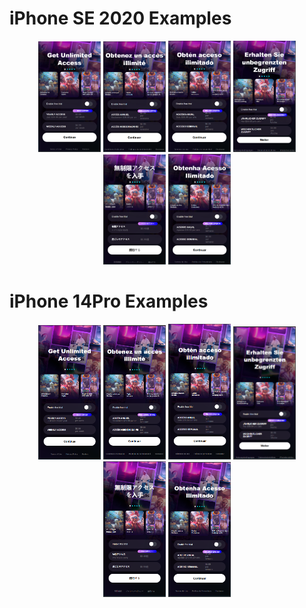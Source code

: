 # iPhone SE 2020 Examples

<p align="center">
  <img src="https://raw.githubusercontent.com/artyomkorshykau/bp-mobile.test/assets/ip-se/en.png" width="100">
  <img src="https://raw.githubusercontent.com/artyomkorshykau/bp-mobile.test/assets/ip-se/fr.png" width="100">
  <img src="https://raw.githubusercontent.com/artyomkorshykau/bp-mobile.test/assets/ip-se/es.png" width="100">
  <img src="https://raw.githubusercontent.com/artyomkorshykau/bp-mobile.test/assets/ip-se/de.png" width="100">
  <img src="https://raw.githubusercontent.com/artyomkorshykau/bp-mobile.test/assets/ip-se/ja.png" width="100">
  <img src="https://raw.githubusercontent.com/artyomkorshykau/bp-mobile.test/assets/ip-se/pt.png" width="100">
</p>

# iPhone 14Pro Examples

<p align="center">
  <img src="https://raw.githubusercontent.com/artyomkorshykau/bp-mobile.test/assets/ip-14pro/en.png" width="100">
  <img src="https://raw.githubusercontent.com/artyomkorshykau/bp-mobile.test/assets/ip-14pro/fr.png" width="100">
  <img src="https://raw.githubusercontent.com/artyomkorshykau/bp-mobile.test/assets/ip-14pro/es.png" width="100">
  <img src="https://raw.githubusercontent.com/artyomkorshykau/bp-mobile.test/assets/ip-14pro/de.png" width="100">
  <img src="https://raw.githubusercontent.com/artyomkorshykau/bp-mobile.test/assets/ip-14pro/ja.png" width="100">
  <img src="https://raw.githubusercontent.com/artyomkorshykau/bp-mobile.test/assets/ip-14pro/pt.png" width="100">
</p>

